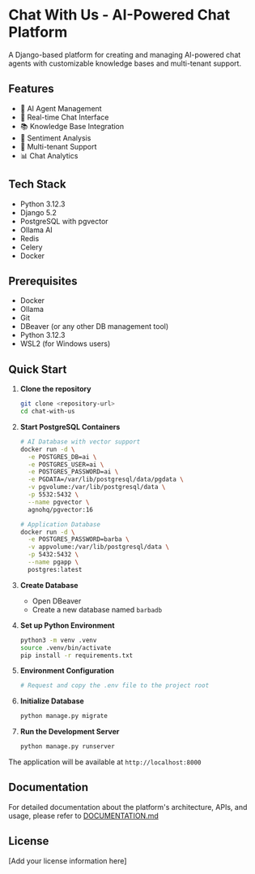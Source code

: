 # Chat With Us - AI-Powered Chat Platform

A Django-based platform for creating and managing AI-powered chat agents with customizable knowledge bases and multi-tenant support.

## Features

- 🤖 AI Agent Management
- 💬 Real-time Chat Interface
- 📚 Knowledge Base Integration
- 🎯 Sentiment Analysis
- 👥 Multi-tenant Support
- 📊 Chat Analytics

## Tech Stack

- Python 3.12.3
- Django 5.2
- PostgreSQL with pgvector
- Ollama AI
- Redis
- Celery
- Docker

## Prerequisites

- Docker
- Ollama
- Git
- DBeaver (or any other DB management tool)
- Python 3.12.3
- WSL2 (for Windows users)

## Quick Start

1. **Clone the repository**
   ```bash
   git clone <repository-url>
   cd chat-with-us
   ```

2. **Start PostgreSQL Containers**
   ```bash
   # AI Database with vector support
   docker run -d \
     -e POSTGRES_DB=ai \
     -e POSTGRES_USER=ai \
     -e POSTGRES_PASSWORD=ai \
     -e PGDATA=/var/lib/postgresql/data/pgdata \
     -v pgvolume:/var/lib/postgresql/data \
     -p 5532:5432 \
     --name pgvector \
     agnohq/pgvector:16

   # Application Database
   docker run -d \
     -e POSTGRES_PASSWORD=barba \
     -v appvolume:/var/lib/postgresql/data \
     -p 5432:5432 \
     --name pgapp \
     postgres:latest
   ```

3. **Create Database**
   - Open DBeaver
   - Create a new database named `barbadb`

4. **Set up Python Environment**
   ```bash
   python3 -m venv .venv
   source .venv/bin/activate
   pip install -r requirements.txt
   ```

5. **Environment Configuration**
   ```bash
   # Request and copy the .env file to the project root
   ```

6. **Initialize Database**
   ```bash
   python manage.py migrate
   ```

7. **Run the Development Server**
   ```bash
   python manage.py runserver
   ```

The application will be available at `http://localhost:8000`

## Documentation

For detailed documentation about the platform's architecture, APIs, and usage, please refer to [DOCUMENTATION.md](DOCUMENTATION.md)

## License

[Add your license information here]
